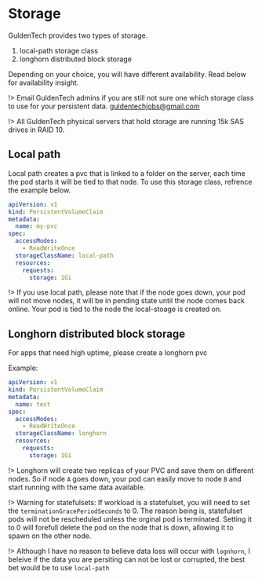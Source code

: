 # Storage

GuldenTech provides two types of storage.

1. local-path storage class
2. longhorn distributed block storage

Depending on your choice, you will have different availability. Read below for availability insight.

!> Email GuldenTech admins if you are still not sure one which storage class to use for your persistent data. [guldentechjobs@gmail.com](mailto:guldentechjobs@gmail.com)

!> All GuldenTech physical servers that hold storage are running 15k SAS drives in RAID 10.

## Local path

Local path creates a pvc that is linked to a folder on the server, each time the pod starts it will be tied to that node. To use this storage class, refrence the example below.

```yaml
apiVersion: v1
kind: PersistentVolumeClaim
metadata:
  name: my-pvc
spec:
  accessModes:
    - ReadWriteOnce
  storageClassName: local-path
  resources:
    requests:
      storage: 1Gi
```

!> If you use local path, please note that if the node goes down, your pod will not move nodes, it will be in pending state until the node comes back online. Your pod is tied to the node the local-stoage is created on.

##  Longhorn distributed block storage

For apps that need high uptime, please create a longhorn pvc

Example:
```yaml
apiVersion: v1
kind: PersistentVolumeClaim
metadata:
  name: test
spec:
  accessModes:
    - ReadWriteOnce
  storageClassName: longhorn
  resources:
    requests:
      storage: 1Gi
```

!> Longhorn will create two replicas of your PVC and save them on different nodes. So if node `A` goes down, your pod can easily move to node `B` and start running with the same data available.

!> Warning for statefulsets: If workload is a statefulset, you will need to set the `terminationGracePeriodSeconds` to 0. The reason being is, statefulset pods will not be rescheduled unless the orginal pod is terminated. Setting it to 0 will forefull delete the pod on the node that is down, allowing it to spawn on the other node.

!> Although I have no reason to believe data loss will occur with `lognhorn`, I beleive if the data you are persiting can not be lost or corrupted, the best bet would be to use `local-path`
